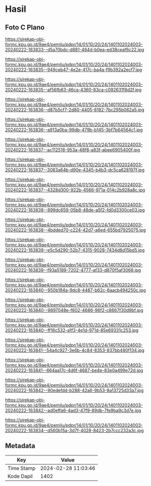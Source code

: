 # Hasil

## Foto C Plano

https://sirekap-obj-formc.kpu.go.id/9ae4/pemilu/pdpr/14/01/10/20/24/1401102024003-20240222-163833--d5a70bdc-d881-464d-b0ea-ed38ceaf6c22.jpg

https://sirekap-obj-formc.kpu.go.id/9ae4/pemilu/pdpr/14/01/10/20/24/1401102024003-20240222-163835--949ceb47-4e2e-417c-ba4a-f9b392a2ecf7.jpg

https://sirekap-obj-formc.kpu.go.id/9ae4/pemilu/pdpr/14/01/10/20/24/1401102024003-20240222-163835--af56fb63-46ca-4360-83ca-c092631f8d2f.jpg

https://sirekap-obj-formc.kpu.go.id/9ae4/pemilu/pdpr/14/01/10/20/24/1401102024003-20240222-163836--d87b5cf7-2d80-4405-8182-7bc295b062a5.jpg

https://sirekap-obj-formc.kpu.go.id/9ae4/pemilu/pdpr/14/01/10/20/24/1401102024003-20240222-163836--a913a0ba-99db-479b-b145-3bf7b64564c1.jpg

https://sirekap-obj-formc.kpu.go.id/9ae4/pemilu/pdpr/14/01/10/20/24/1401102024003-20240222-163837--ac112518-953a-48f8-a83f-abee6905400f.jpg

https://sirekap-obj-formc.kpu.go.id/9ae4/pemilu/pdpr/14/01/10/20/24/1401102024003-20240222-163837--3083a64b-d90e-4345-b4b3-dc5ca628197f.jpg

https://sirekap-obj-formc.kpu.go.id/9ae4/pemilu/pdpr/14/01/10/20/24/1401102024003-20240222-163837--4328d300-922b-4566-971a-014c2b928a8c.jpg

https://sirekap-obj-formc.kpu.go.id/9ae4/pemilu/pdpr/14/01/10/20/24/1401102024003-20240222-163838--899dc659-05b8-48de-a5f2-fd0d3300ce03.jpg

https://sirekap-obj-formc.kpu.go.id/9ae4/pemilu/pdpr/14/01/10/20/24/1401102024003-20240222-163838--4bdded70-c224-42d7-a6ed-655bd7925075.jpg

https://sirekap-obj-formc.kpu.go.id/9ae4/pemilu/pdpr/14/01/10/20/24/1401102024003-20240222-163839--e5c5d290-52b7-4315-9028-7434d8d15bd5.jpg

https://sirekap-obj-formc.kpu.go.id/9ae4/pemilu/pdpr/14/01/10/20/24/1401102024003-20240222-163839--f93a5189-7202-4777-af33-d870f5af3068.jpg

https://sirekap-obj-formc.kpu.go.id/9ae4/pemilu/pdpr/14/01/10/20/24/1401102024003-20240222-163840--950b184a-9dc8-4487-b62c-6aacb494250c.jpg

https://sirekap-obj-formc.kpu.go.id/9ae4/pemilu/pdpr/14/01/10/20/24/1401102024003-20240222-163840--9897048e-f602-4686-96f2-c8667f30d9bf.jpg

https://sirekap-obj-formc.kpu.go.id/9ae4/pemilu/pdpr/14/01/10/20/24/1401102024003-20240222-163840--ff16c532-a1f3-4e1d-971d-85e69331c253.jpg

https://sirekap-obj-formc.kpu.go.id/9ae4/pemilu/pdpr/14/01/10/20/24/1401102024003-20240222-163841--54a4c927-3e6b-4c84-8353-837bb480f134.jpg

https://sirekap-obj-formc.kpu.go.id/9ae4/pemilu/pdpr/14/01/10/20/24/1401102024003-20240222-163841--664aa17c-4d6f-4687-be4e-83e0a499e72d.jpg

https://sirekap-obj-formc.kpu.go.id/9ae4/pemilu/pdpr/14/01/10/20/24/1401102024003-20240222-163842--90edefdd-b288-42a6-9b53-8a13725d33a7.jpg

https://sirekap-obj-formc.kpu.go.id/9ae4/pemilu/pdpr/14/01/10/20/24/1401102024003-20240222-163842--ad0effa6-4ad3-47f9-89db-7fe9ba9c3d7e.jpg

https://sirekap-obj-formc.kpu.go.id/9ae4/pemilu/pdpr/14/01/10/20/24/1401102024003-20240222-163834--d560b15a-3d7f-4028-8423-2b7ccc232a3c.jpg


## Metadata

| Key        | Value               |
| ---------- | ------------------- |
| Time Stamp | 2024-02-28 11:03:46 |
| Kode Dapil | 1402                |



